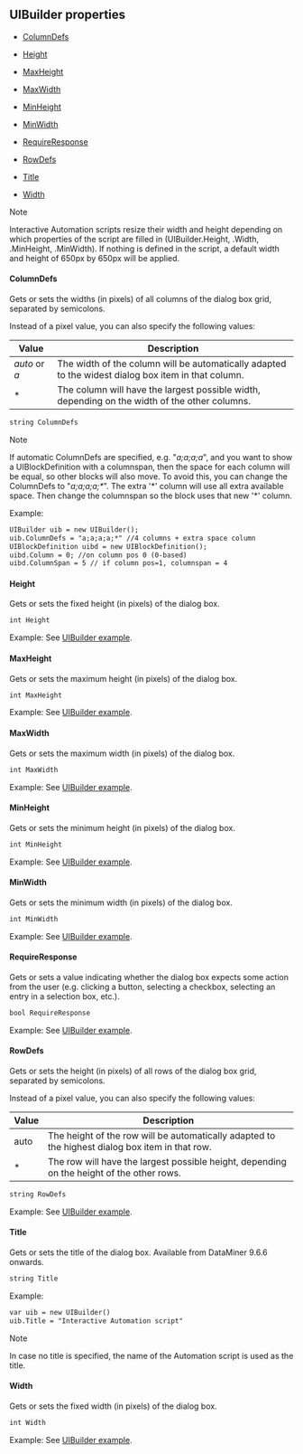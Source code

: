 ## UIBuilder properties

- [ColumnDefs](#columndefs)

- [Height](#height)

- [MaxHeight](#maxheight)

- [MaxWidth](#maxwidth)

- [MinHeight](#minheight)

- [MinWidth](#minwidth)

- [RequireResponse](#requireresponse)

- [RowDefs](#rowdefs)

- [Title](#title)

- [Width](#width)

> [!NOTE]
> Interactive Automation scripts resize their width and height depending on which properties of the script are filled in (UIBuilder.Height, .Width, .MinHeight, .MinWidth). If nothing is defined in the script, a default width and height of 650px by 650px will be applied.

#### ColumnDefs

Gets or sets the widths (in pixels) of all columns of the dialog box grid, separated by semicolons.

Instead of a pixel value, you can also specify the following values:

| Value                                                               | Description                                                                                         |
|---------------------------------------------------------------------|-----------------------------------------------------------------------------------------------------|
| *auto* or *a* | The width of the column will be automatically adapted to the widest dialog box item in that column. |
| \*                                                                  | The column will have the largest possible width, depending on the width of the other columns.       |

```txt
string ColumnDefs
```

> [!NOTE]
> If automatic ColumnDefs are specified, e.g. "*a;a;a;a*", and you want to show a UIBlockDefinition with a columnspan, then the space for each column will be equal, so other blocks will also move. To avoid this, you can change the ColumnDefs to "*a;a;a;a;\**". The extra '\*' column will use all extra available space. Then change the columnspan so the block uses that new '\*' column. 

Example:

```txt
UIBuilder uib = new UIBuilder();                              
uib.ColumnDefs = "a;a;a;a;*" //4 columns + extra space column
UIBlockDefinition uibd = new UIBlockDefinition();             
uibd.Column = 0; //on column pos 0 (0-based)                  
uibd.ColumnSpan = 5 // if column pos=1, columnspan = 4        
```

#### Height

Gets or sets the fixed height (in pixels) of the dialog box.

```txt
int Height
```

Example: See [UIBuilder example](UIBuilder_example.md).

#### MaxHeight

Gets or sets the maximum height (in pixels) of the dialog box.

```txt
int MaxHeight
```

Example: See [UIBuilder example](UIBuilder_example.md).

#### MaxWidth

Gets or sets the maximum width (in pixels) of the dialog box.

```txt
int MaxWidth
```

Example: See [UIBuilder example](UIBuilder_example.md).

#### MinHeight

Gets or sets the minimum height (in pixels) of the dialog box.

```txt
int MinHeight
```

Example: See [UIBuilder example](UIBuilder_example.md).

#### MinWidth

Gets or sets the minimum width (in pixels) of the dialog box.

```txt
int MinWidth
```

Example: See [UIBuilder example](UIBuilder_example.md).

#### RequireResponse

Gets or sets a value indicating whether the dialog box expects some action from the user (e.g. clicking a button, selecting a checkbox, selecting an entry in a selection box, etc.).

```txt
bool RequireResponse
```

Example: See [UIBuilder example](UIBuilder_example.md).

#### RowDefs

Gets or sets the height (in pixels) of all rows of the dialog box grid, separated by semicolons.

Instead of a pixel value, you can also specify the following values:

| Value | Description                                                                                     |
|-------|-------------------------------------------------------------------------------------------------|
| auto  | The height of the row will be automatically adapted to the highest dialog box item in that row. |
| \*    | The row will have the largest possible height, depending on the height of the other rows.       |

```txt
string RowDefs
```

Example: See [UIBuilder example](UIBuilder_example.md).

#### Title

Gets or sets the title of the dialog box. Available from DataMiner 9.6.6 onwards.

```txt
string Title
```

Example:

```txt
var uib = new UIBuilder()                  
uib.Title = "Interactive Automation script"
```

> [!NOTE]
> In case no title is specified, the name of the Automation script is used as the title.

#### Width

Gets or sets the fixed width (in pixels) of the dialog box.

```txt
int Width
```

Example: See [UIBuilder example](UIBuilder_example.md).
